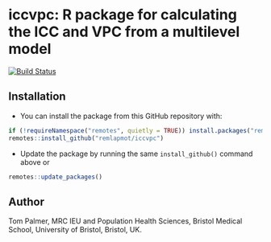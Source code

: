 # iccvpc: R package for calculating the ICC and VPC from a multilevel model

[![Build Status](https://github.com/remlapmot/iccvpc/workflows/R-CMD-check/badge.svg)](https://github.com/remlapmot/iccvpc/actions?workflow=R-CMD-check)

## Installation

* You can install the package from this GitHub repository with:
```r
if (!requireNamespace("remotes", quietly = TRUE)) install.packages("remotes")
remotes::install_github("remlapmot/iccvpc")
```
* Update the package by running the same `install_github()` command above or
```r
remotes::update_packages()
```

## Author

Tom Palmer, MRC IEU and Population Health Sciences, Bristol Medical School, University of Bristol, Bristol, UK.